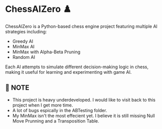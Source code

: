 # ChessAIZero ♟️

ChessAIZero is a Python-based chess engine project featuring multiple AI strategies including:
- Greedy AI
- MinMax AI
- MinMax with Alpha-Beta Pruning
- Random AI

Each AI attempts to simulate different decision-making logic in chess, making it useful for learning and experimenting with game AI.

## 📁 NOTE
- This project is heavy underdeveloped. I would like to visit back to this project when I get more time.
- A lot of bugs espically in the ABTesting folder.
- My MinMax isn't the most effecient yet. I believe it is still missing Null Move Prunning and a Transposition Table.

